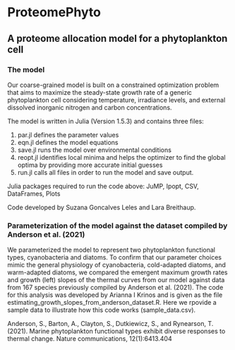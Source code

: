 # ProteomePhyto

## A proteome allocation model for a phytoplankton cell

### The model

Our coarse-grained model is built on a constrained optimization problem that aims to maximize the steady-state growth rate of a generic phytoplankton cell considering temperature, irradiance levels, and external dissolved inorganic nitrogen and carbon concentrations. 

The model is written in Julia (Version 1.5.3) and contains three files: 
1) par.jl defines the parameter values
2) eqn.jl defines the model equations
3) save.jl runs the model over environmental conditions
4) reopt.jl identifies local minima and helps the optimizer to find the global optima by providing more accurate initial guesses
5) run.jl calls all files in order to run the model and save output.

Julia packages required to run the code above: JuMP, Ipopt, CSV, DataFrames, Plots

Code developed by Suzana Goncalves Leles and Lara Breithaup.

### Parameterization of the model against the dataset compiled by Anderson et al. (2021)

We parameterized the model to represent two phytoplankton functional types, cyanobacteria and diatoms. To confirm that our parameter choices mimic the general physiology of cyanobacteria, cold-adapted diatoms, and warm-adapted diatoms, we compared the emergent maximum growth rates and growth (left) slopes of the thermal curves from our model against data from 167 species previously compiled by Anderson et al. (2021). The code for this analysis was developed by Arianna I Krinos and is given as the file estimating_growth_slopes_from_anderson_dataset.R. Here we rpovide a sample data to illustrate how this code works (sample_data.csv).

Anderson, S., Barton, A., Clayton, S., Dutkiewicz, S., and Rynearson, T. (2021). Marine phytoplankton functional types exhibit diverse responses to thermal change. Nature communications, 12(1):6413.404
